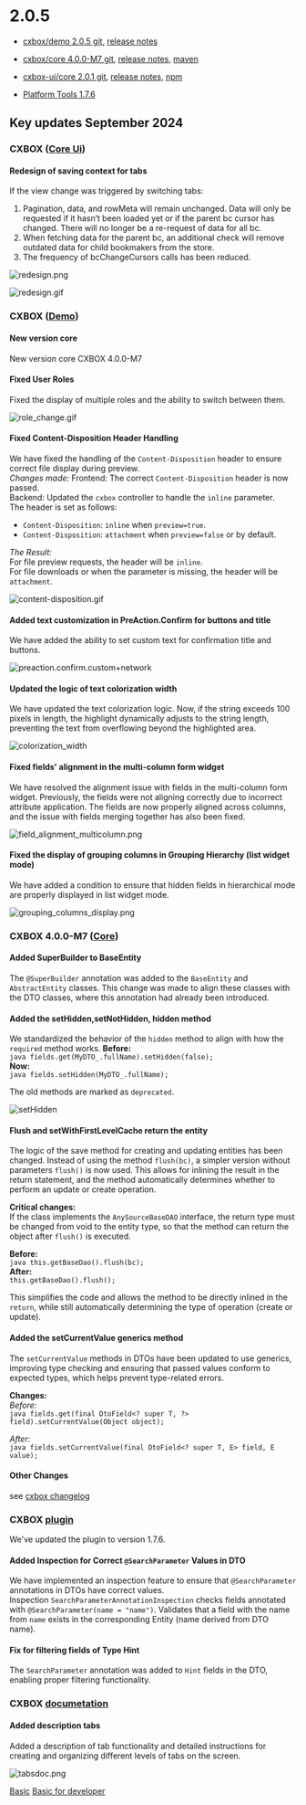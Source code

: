 # 2.0.5

* [cxbox/demo 2.0.5 git](https://github.com/CX-Box/cxbox-demo/tree/v2.0.5), [release notes](https://github.com/CX-Box/cxbox-demo/releases/tag/v2.0.5)

* [cxbox/core 4.0.0-M7 git](https://github.com/CX-Box/cxbox/tree/cxbox-4.0.0-M7), [release notes](https://github.com/CX-Box/cxbox/releases/tag/cxbox-4.0.0-M7), [maven](https://central.sonatype.com/artifact/org.cxbox/cxbox-starter-parent/4.0.0-M7)

* [cxbox-ui/core 2.0.1 git](https://github.com/CX-Box/cxbox-ui/tree/2.0.1), [release notes](https://github.com/CX-Box/cxbox-ui/releases/tag/2.0.1), [npm](https://www.npmjs.com/package/@cxbox-ui/core/v/2.0.1)

* [Platform Tools 1.7.6](https://plugins.jetbrains.com/plugin/19523-platform-tools/versions/stable)
## **Key updates September 2024**

### <a id="CXBOXUI">CXBOX</a> ([Core Ui](https://github.com/CX-Box/cxbox-ui))
#### Redesign of saving context for tabs
If the view change was triggered by switching tabs:
1. Pagination, data, and rowMeta will remain unchanged. Data will only be requested if it hasn’t been loaded yet or if the parent bc cursor has changed. There will no longer be a re-request of data for all bc.
2. When fetching data for the parent bc, an additional check will remove outdated data for child bookmakers from the store.
3. The frequency of bcChangeCursors calls has been reduced.

![redesign.png](v2.0.5/redesign.png)

![redesign.gif](v2.0.5/redesign.gif)

### CXBOX ([Demo](https://github.com/CX-Box/cxbox-demo))
#### New version core
New version core  CXBOX 4.0.0-M7

#### Fixed User Roles
Fixed the display of multiple roles and the ability to switch between them.

![role_change.gif](v2.0.5/role_change.gif)

#### Fixed Content-Disposition Header Handling
We have fixed the handling of the `Content-Disposition` header to ensure correct file display during preview.  
*Changes made:*
Frontend: The correct `Content-Disposition` header is now passed.  
Backend: Updated the `cxbox` controller to handle the `inline` parameter.  
The header is set as follows:
- `Content-Disposition`: `inline` when `preview=true`.
- `Content-Disposition`: `attachment` when `preview=false` or by default.

*The Result:*   
For file preview requests, the header will be `inline`.  
For file downloads or when the parameter is missing, the header will be `attachment`.

![content-disposition.gif](v2.0.5/content-disposition.gif)

#### Added text customization in PreAction.Confirm for buttons and title
We have added the ability to set custom text for confirmation title and buttons.

![preaction.confirm.custom+network](v2.0.5/preaction.confirm.custom+network.gif)

#### Updated the logic of text colorization width
We have updated the text colorization logic. Now, if the string exceeds 100 pixels in length, the highlight dynamically adjusts to the string length, preventing the text from overflowing beyond the highlighted area.

![colorization_width](v2.0.5/colorization_width.png)

#### Fixed fields' alignment in the multi-column form widget
We have resolved the alignment issue with fields in the multi-column form widget. Previously, the fields were not aligning correctly due to incorrect attribute application. The fields are now properly aligned across columns, and the issue with fields merging together has also been fixed.

![field_alignment_multicolumn.png](v2.0.5/field_alignment_multicolumn.png)

#### Fixed the display of grouping columns in Grouping Hierarchy (list widget mode)
We have added a condition to ensure that hidden fields in hierarchical mode are properly displayed in list widget mode.

![grouping_columns_display.png](v2.0.5/grouping_columns_display.png)

<!-- 
#### Fixed auto-save functionality for switching between tabs and parent-child widgets
We have fixed auto-save functionality for switching between parent and child widgets, as well as between tabs.  
Previously,  changes were lost when switching between views in the same bc without a prompt. Now, auto-saving works correctly:
1. Without the defaultSave parameter: A prompt message appears asking to save changes when bc or view is changed.
2. With the defaultSave parameter: Changes are saved automatically without a prompt message.
3. Mandatory fields: If not filled, auto-saving is blocked until required fields are completed.
 -->

###  <a id="CXBOXCORE">CXBOX 4.0.0-M7</a>  ([Core](https://github.com/CX-Box/cxbox))
#### Added SuperBuilder to BaseEntity  
The `@SuperBuilder` annotation was added to the `BaseEntity` and `AbstractEntity` classes. This change was made to align these classes with the DTO classes, where this annotation had already been introduced.

#### Added the setHidden,setNotHidden, hidden method  
We standardized the behavior of the `hidden` method to align with how the `required` method works.
   **Before:**  
    ```java
    fields.get(MyDTO_.fullName).setHidden(false);  
    ```  
   **Now:**  
    ```java
    fields.setHidden(MyDTO_.fullName);
    ```  

The old methods are marked as `deprecated`.  

![setHidden](v2.0.5/setHidden.gif)  

#### Flush and setWithFirstLevelCache return the entity  

The logic of the save method for creating and updating entities has been changed.
Instead of using the method `flush(bc)`, a simpler version without parameters `flush()` is now used. This allows for inlining the result in the return statement, and the method automatically determines whether to perform an update or create operation.  

   **Critical changes:**  
If the class implements the `AnySourceBaseDAO` interface, the return type must be changed from void to the entity type, so that the method can return the object after `flush()` is executed.  

   **Before:**  
    ```java
    this.getBaseDao().flush(bc);
    ```  
   **After:**  
    ```
    this.getBaseDao().flush();
    ```

This simplifies the code and allows the method to be directly inlined in the `return`, while still automatically determining the type of operation (create or update).

#### Added the setCurrentValue generics method   

The `setCurrentValue` methods in DTOs have been updated to use generics, improving type checking and ensuring that passed values conform to expected types, which helps prevent type-related errors.  

**Changes:**  
   *Before:*  
    ```java
    fields.get(final DtoField<? super T, ?> field).setCurrentValue(Object object);
    ```

   *After:*  
    ```java
    fields.setCurrentValue(final DtoField<? super T, E> field, E value);
    ```  
#### Other Changes
see [cxbox changelog](https://github.com/CX-Box/cxbox/releases/tag/cxbox-4.0.0-M7)

###  CXBOX [plugin](https://plugins.jetbrains.com/plugin/19523-platform-tools)
We've updated the plugin to version 1.7.6.
#### Added Inspection for Correct `@SearchParameter` Values in DTO
We have implemented an inspection feature to ensure that `@SearchParameter` annotations in DTOs have correct values.  
Inspection  `SearchParameterAnnotationInspection` checks fields annotated with `@SearchParameter(name = "name")`. Validates that a field with the name from `name` exists in the corresponding Entity (name derived from DTO name).

#### Fix for filtering fields of Type Hint
The `SearchParameter` annotation was added to `Hint` fields in the DTO, enabling proper filtering functionality.

### CXBOX [documetation](https://doc.cxbox.org/)
#### Added description tabs

Added a description of tab functionality and detailed instructions for creating and organizing different levels of tabs on the screen.

![tabsdoc.png](v2.0.5/tabsdoc.png)

[Basic](https://doc.cxbox.org/navigation/tabs/standard/basic/tab/)
[Basic for developer](https://doc.cxbox.org/navigation/tabs/standard/basicdevelop/tabfordevelop/)

<!-- 
####  Added inspection for widget references
1. Added references in `.widget.json` for `option.create.widget` and `option.edit.widget` to the `name` field, enabling autocomplete, navigation to usages, definition, and rename refactoring.  
   1.1 Error inspection added, reporting if the reference points to nothing, with the message: "Incorrect value. Use autocomplete to provide correct one."  
   1.2 Warning inspection added if the widget doesn't have the Form type.
2. Implemented references for `confirmWithCustomWidget` method arguments to widgets in `.widget.json`, with the same autocomplete, navigation, and refactoring functionality.  
   2.1 Error and warning inspections added for invalid widget types and missing references.
3. Introduced the `@WidgetName` annotation in the core, which checks the widget type via the `typePostfix` parameter to ensure the correct type is used.
4. Expanded coverage of inspections and autocompletion for methods where arguments are annotated with `@WidgetName`.

####  The WidgetName annotation has been added  

   *What was fixed:*  
- Now, when switching tabs, data, pagination, and rowMeta are no longer reset. Data is only reloaded if it wasn’t loaded previously or if the parent bc’s cursor changed.  
- Added a check that removes outdated data for child bcs when updating parent bc data.  
- Reduced the number of bcChangeCursors calls to optimize cursor changes and reduce unnecessary data updates.  

   *Loading optimization:*  
- Now, if a tab is switched, the system only loads missing data instead of resetting and reloading everything.  

These changes have significantly improved system performance, reduced unnecessary requests, and fixed bugs related to data and metadata loading.
####  Added the ability to disable sorting for a field  

The ability to control sorting of table fields has been introduced, allowing sorting to be enabled or disabled on a per-field basis. This update affects both frontend and backend.  

**Frontend Updates:**  
1. New Flag `sortEnabledDefault` added to `application.yml`. It sets the default sorting behavior for the entire application.  
   1.1 If `sortEnabledDefault = false` or `null` (default):    
       - Sorting is disabled for fields unless `sortable=true` is set for the field.  
       - If the field is `sortable=true`, the sorting icon is displayed, and users can add, modify, or remove sorting.  
       - If the field is sortable=false or null, the sorting icon is hidden and sorting is not available.    
   1.2 Default Sorting:    
        Fields can have default sorting set through `BC_PROPERTIES.csv`, which will be visible regardless of the `sortable` setting.  
   1.3 Sorting by Multiple Fields:  
        - Sorting by multiple fields is possible, but sorting by multiple `sortable` fields cannot be set via the UI.  
        - `Non-sortable` fields do not change sorting in response to user actions.  
2. Sorting Logic Changes:  
   2.1 Sorting by multiple fields includes a visual distinction between sorting icons for sortable and non-sortable fields.  
   2.2 Sortable fields reset sorting when sorting on other fields is changed.  
   2.3 Non-sortable fields do not allow changes or removal of sorting.  
 

**Backend Updates:**  
1. Method `fields.enableSort(...)`added for managing field sortability.  
2. Demo Setup: Set `sortEnabledDefault = false` and apply `fields.enableSort(...)` to fields where sorting should work correctly.

![sorting1.png](v2.0.5/sorting1.png)  

![sorting2.png](v2.0.5/sorting2.png)  
 
####  Added Dictionary Value Sorting to RowDependentFieldsMeta  

Sorting functionality for dictionary values has been added to the `RowDependentFieldsMeta` class. Previously, sorting was implemented only for filters in other classes.  
**Changes:**  
1. Removed Methods:  
   1.1 `setAllFilterValuesByLovTypeOrdered` and `setAllFilterValuesByLovType` from the `FieldsMeta` class have been removed due to duplication of existing methods and issues with handling `null` values.  
   1.2 `setDictionaryTypeWithAllValuesOrdered` and `setDictionaryTypeWithAllValues` have also been removed from the `FieldsMeta` class due to incorrect placement and function duplication.  
2. Fixed Methods:  
   `LOV dictionary loader` now sorts items by `display_order`, then by key. Previously, sorting was only by `display_order`.  
3. Added Methods and JavaDoc:  
   3.1 New method in `FieldsMeta`:  
   ```
   public final void setAllFilterValuesByLovType(
   final DtoField<?, ?> field,
   @NonNull final IDictionaryType type,
   @NonNull final Comparator<SimpleDictionary> comparator);
   ```
    Sorting of filter dropdown values is now performed using the provided comparator.  
   3.2 New method in `RowDependentFieldsMeta`:
   ```
   public final void setAllFilterValuesByLovType(
   final DtoField<?, ?> field,
   @NonNull final IDictionaryType type,
   @NonNull final Comparator<SimpleDictionary> comparator);
   ```  
   This method is added to sort field edit values using a comparator.  

    3.3 JavaDic added and updated:  
   JavaDoc for `setAllFilterValuesByLovType` and `setDictionaryTypeWithAllValues` has been added, describing that values are sorted by `display_order` first, then by key. JavaDoc also notes that sorting rows in List widgets always ignores `display_order` and is done by `lov.key` lexicographically.  
 -->
 